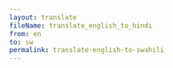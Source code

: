 ```yaml
--- 
layout: translate 
fileName: translate_english_to_hindi 
from: en
to: sw 
permalink: translate-english-to-swahili
---
```

